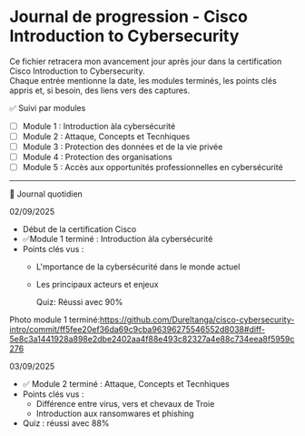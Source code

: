 # Journal de progression - Cisco Introduction to Cybersecurity

Ce fichier retracera mon avancement jour après jour dans la certification Cisco Introduction to Cybersecurity.  
Chaque entrée mentionne la date, les modules terminés, les points clés appris et, si besoin, des liens vers des captures.



✅ Suivi par modules

- [ ] Module 1 : Introduction àla cybersécurité
- [ ] Module 2 : Attaque, Concepts et Tecnhiques
- [ ] Module 3 : Protection des données et de la vie privée
- [ ] Module 4 : Protection des organisations
- [ ] Module 5 : Accès aux opportunités professionnelles en cybersécurité

---

📅 Journal quotidien

02/09/2025
- Début de la certification Cisco
- ✅Module 1 terminé : Introduction àla cybersécurité
- Points clés vus :
  - L'mportance de la cybersécurité dans le monde actuel
  - Les principaux acteurs et enjeux
 
    Quiz: Réussi avec 90%

Photo module 1 terminé:https://github.com/Dureltanga/cisco-cybersecurity-intro/commit/ff5fee20ef36da69c9cba96396275546552d8038#diff-5e8c3a1441928a898e2dbe2402aa4f88e493c82327a4e88c734eea8f5959c276

  03/09/2025
- ✅ Module 2 terminé : Attaque, Concepts et Tecnhiques
- Points clés vus :
  - Différence entre virus, vers et chevaux de Troie
  - Introduction aux ransomwares et phishing
- Quiz : réussi avec 88%

    

